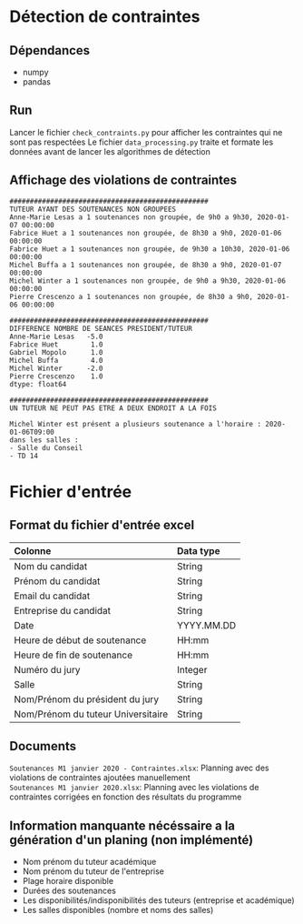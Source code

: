 # Détection de contraintes
## Dépendances
- numpy
- pandas

## Run
Lancer le fichier `check_contraints.py` pour afficher les contraintes qui ne sont pas respectées
Le fichier `data_processing.py` traite et formate les données avant de lancer les algorithmes de détection

## Affichage des violations de contraintes
```
#################################################
TUTEUR AYANT DES SOUTENANCES NON GROUPEES
Anne-Marie Lesas a 1 soutenances non groupée, de 9h0 a 9h30, 2020-01-07 00:00:00
Fabrice Huet a 1 soutenances non groupée, de 8h30 a 9h0, 2020-01-06 00:00:00
Fabrice Huet a 1 soutenances non groupée, de 9h30 a 10h30, 2020-01-06 00:00:00
Michel Buffa a 1 soutenances non groupée, de 8h30 a 9h0, 2020-01-07 00:00:00
Michel Winter a 1 soutenances non groupée, de 9h0 a 9h30, 2020-01-06 00:00:00
Pierre Crescenzo a 1 soutenances non groupée, de 8h30 a 9h0, 2020-01-06 00:00:00

#################################################
DIFFERENCE NOMBRE DE SEANCES PRESIDENT/TUTEUR
Anne-Marie Lesas   -5.0
Fabrice Huet        1.0
Gabriel Mopolo      1.0
Michel Buffa        4.0
Michel Winter      -2.0
Pierre Crescenzo    1.0
dtype: float64

#################################################
UN TUTEUR NE PEUT PAS ETRE A DEUX ENDROIT A LA FOIS

Michel Winter est présent a plusieurs soutenance a l'horaire : 2020-01-06T09:00
dans les salles : 
- Salle du Conseil
- TD 14
```


# Fichier d'entrée
## Format du fichier d'entrée excel

| Colonne                              | Data type |
|:-------------------------------------|:----------|
| Nom du candidat                      | String    |
| Prénom du candidat                   | String    |
| Email du candidat                    | String    |
| Entreprise du candidat               | String    |
| Date                                 | YYYY.MM.DD|
| Heure de début de soutenance         | HH:mm     |
| Heure de fin de soutenance           | HH:mm     |
| Numéro du jury                       | Integer   |
| Salle                                | String    |
| Nom/Prénom du président du jury      | String    |
| Nom/Prénom du tuteur Universitaire   | String    |

## Documents
`Soutenances M1 janvier 2020 - Contraintes.xlsx`: Planning avec des violations de contraintes ajoutées manuellement
<br />`Soutenances M1 janvier 2020.xlsx`: Planning avec les violations de contraintes corrigées en fonction des résultats du programme

## Information manquante nécéssaire a la génération d'un planing (non implémenté)
- Nom prénom du tuteur académique
- Nom prénom du tuteur de l'entreprise
- Plage horaire disponible
- Durées des soutenances
- Les disponibilités/indisponibilités des tuteurs (entreprise et académique)
- Les salles disponibles (nombre et noms des salles)
